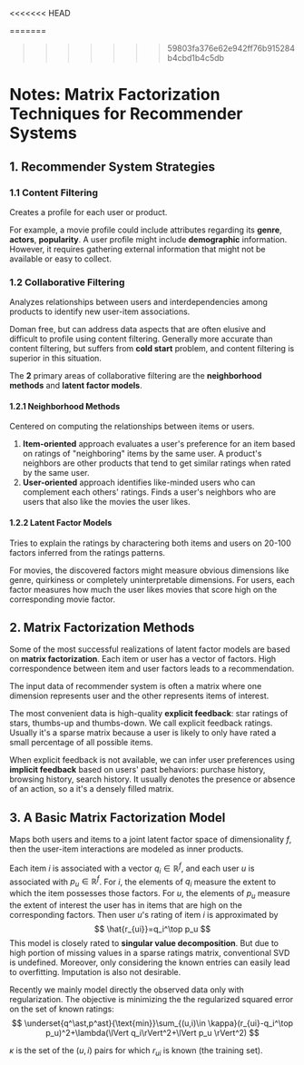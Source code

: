 <<<<<<< HEAD

=======
>>>>>>> 59803fa376e62e942ff76b915284b4cbd1b4c5db
# Notes: Matrix Factorization Techniques for Recommender Systems

## 1. Recommender System Strategies

### 1.1 Content Filtering

Creates a profile for each user or product. 

For example, a movie profile could include attributes regarding its **genre**, **actors**, **popularity**. A user profile might include **demographic** information. However, it requires gathering external information that might not be available or easy to collect.

### 1.2 Collaborative Filtering

Analyzes relationships between users and interdependencies among products to identify new user-item associations.

Doman free, but can address data aspects that are often elusive and difficult to profile using content filtering. Generally more accurate than content filtering, but suffers from **cold start** problem, and content filtering is superior in this situation.

The **2** primary areas of collaborative filtering are the **neighborhood methods** and **latent factor models**.

#### 1.2.1 Neighborhood Methods

Centered on computing the relationships between items or users.

1. **Item-oriented** approach evaluates a user's preference for an item based on ratings of "neighboring" items by the same user. A product's neighbors are other products that tend to get similar ratings when rated by the same user.
2. **User-oriented** approach identifies like-minded users who can complement each others' ratings. Finds a user's neighbors who are users that also like the movies the user likes.

#### 1.2.2 Latent Factor Models

Tries to explain the ratings by charactering both items and users on 20-100 factors inferred from the ratings patterns.

For movies, the discovered factors might measure obvious dimensions like genre, quirkiness or completely uninterpretable dimensions. For users, each factor measures how much the user likes movies that score high on the corresponding movie factor.

## 2. Matrix Factorization Methods

Some of the most successful realizations of latent factor models are based on **matrix factorization**. Each item or user has a vector of factors. High correspondence between item and user factors leads to a recommendation.

The input data of recommender system is often a matrix where one dimension represents user and the other represents items of interest.

The most convenient data is high-quality **explicit feedback**: star ratings of stars, thumbs-up and thumbs-down. We call explicit feedback ratings. Usually it's a sparse matrix because a user is likely to only have rated a small percentage of all possible items.

When explicit feedback is not available, we can infer user preferences using **implicit feedback** based on users' past behaviors: purchase history, browsing history, search history. It usually denotes the presence or absence of an action, so a it's a densely filled matrix.

## 3. A Basic Matrix Factorization Model

Maps both users and items to a joint latent factor space of dimensionality $f$, then the user-item interactions are modeled as inner products.

Each item $i$ is associated with a vector $q_i \in \mathbb{R}^f$, and each user $u$ is associated with $p_u \in \mathbb{R}^f$. For $i$, the elements of $q_i$ measure the extent to which the item possesses those factors. For $u$, the elements of $p_u$ measure the extent of interest the user has in items that are high on the corresponding factors. Then user $u$'s rating of item $i$ is approximated by
$$
\hat{r_{ui}}=q_i^\top p_u
$$
This model is closely rated to **singular value decomposition**. But due to high portion of missing values in a sparse ratings matrix, conventional SVD is undefined. Moreover, only considering the known entries can easily lead to overfitting. Imputation is also not desirable.

Recently we mainly model directly the observed data only with regularization. The objective is minimizing the the regularized squared error on the set of known ratings:
$$
\underset{q^\ast,p^ast}{\text{min}}\sum_{(u,i)\in \kappa}(r_{ui}-q_i^\top p_u)^2+\lambda(\lVert q_i\rVert^2+\lVert p_u \rVert^2)
$$

$\kappa$ is the set of  the $(u,i)$ pairs for which $r_{ui}$ is known (the training set).
